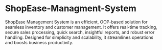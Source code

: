 # ShopEase-Managment-System
ShopEase Management System is an efficient, OOP-based solution for seamless inventory and customer management. It offers real-time tracking, secure sales processing, quick search, insightful reports, and robust error handling. Designed for simplicity and scalability, it streamlines operations and boosts business productivity.

